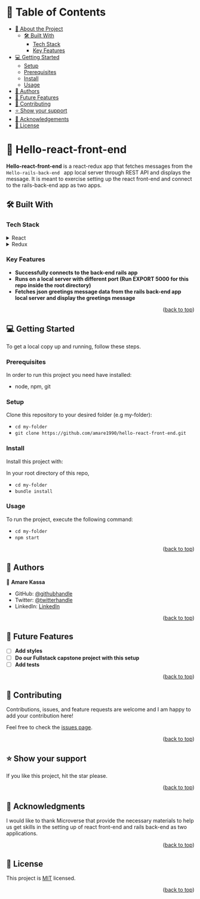 # 📗 Table of Contents

- [📖 About the Project](#about-project)
  - [🛠 Built With](#built-with)
    - [Tech Stack](#tech-stack)
    - [Key Features](#key-features)
- [💻 Getting Started](#getting-started)
  - [Setup](#setup)
  - [Prerequisites](#prerequisites)
  - [Install](#install)
  - [Usage](#usage)
- [👥 Authors](#authors)
- [🔭 Future Features](#future-features)
- [🤝 Contributing](#contributing)
- [⭐️ Show your support](#support)
- [🙏 Acknowledgements](#acknowledgements)
- [📝 License](#license)

# 📖 Hello-react-front-end <a name="about-project"></a>

**Hello-react-front-end** is a react-redux app that fetches messages from the  `  Hello-rails-back-end  ` app local server through REST API and displays the message. It is meant to exercise setting up the react front-end and connect to the rails-back-end app as two apps.

## 🛠 Built With <a name="built-with"></a>

### Tech Stack <a name="tech-stack"></a>


<details>
  <summary>React</summary>
  <ul>
    <li><a href="https://reactjs.org/">React.js</a></li>
  </ul>
</details>

<details>
  <summary>Redux</summary>
  <ul>
    <li><a href="https://redux.js.org/">Redux</a></li>
  </ul>
</details>


### Key Features <a name="key-features"></a>


- **Successfully connects to the back-end rails app**
- **Runs on a local server with different port (Run EXPORT 5000 for this repo inside the root directory)**
- **Fetches json greetings message data from the rails back-end app local server and display the greetings message**

<p align="right">(<a href="#readme-top">back to top</a>)</p>


## 💻 Getting Started <a name="getting-started"></a>


To get a local copy up and running, follow these steps.

### Prerequisites

In order to run this project you need have installed:

- node, npm, git

### Setup

Clone this repository to your desired folder (e.g my-folder):

  - `cd my-folder`
  - `git clone https://github.com/amare1990/hello-react-front-end.git`


### Install

Install this project with:

In your root directory of this repo,
- `cd my-folder`
- `bundle install`

### Usage

To run the project, execute the following command:

- `cd my-folder`
- `npm start`


<p align="right">(<a href="#readme-top">back to top</a>)</p>


## 👥 Authors <a name="authors"></a>


👤 **Amare Kassa**

- GitHub: [@githubhandle](https://github.com/amare1990)
- Twitter: [@twitterhandle](https://twitter.com/amaremek)
- LinkedIn: [LinkedIn](https://www.linkedin.com/in/amaremek/)


<p align="right">(<a href="#readme-top">back to top</a>)</p>


## 🔭 Future Features <a name="future-features"></a>


- [ ] **Add styles**
- [ ] **Do our Fullstack capstone project with this setup**
- [ ] **Add tests**

<p align="right">(<a href="#readme-top">back to top</a>)</p>


## 🤝 Contributing <a name="contributing"></a>

Contributions, issues, and feature requests are welcome and I am happy to add your contribution here!

Feel free to check the [issues page](https://github.com/amare1990/hello-react-front-end/issues).

<p align="right">(<a href="#readme-top">back to top</a>)</p>


## ⭐️ Show your support <a name="support"></a>


If you like this project, hit the star please.

<p align="right">(<a href="#readme-top">back to top</a>)</p>


## 🙏 Acknowledgments <a name="acknowledgements"></a>


I would like to thank Microverse that provide the necessary materials to help us get skills in the setting up of react front-end and rails back-end as two applications.

<p align="right">(<a href="#readme-top">back to top</a>)</p>


## 📝 License <a name="license"></a>

This project is [MIT](./LICENSE) licensed.

<p align="right">(<a href="#readme-top">back to top</a>)</p>
